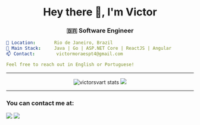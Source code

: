 <h1 align="center">Hey there 👋, I'm Victor</h1>
<h3 align="center">🇧🇷 Software Engineer</h3>

```yaml
📍 Location:       Rio de Janeiro, Brazil
💼 Main Stack:     Java | Go | ASP.NET Core | ReactJS | Angular
📫 Contact:        victormoraespt4@gmail.com

Feel free to reach out in English or Portuguese!
```

---

<p align="center">
  <img src="https://github-readme-stats.vercel.app/api?username=victorsvart&show_icons=true&theme=github_dark" alt="victorsvart stats" />
  <img src="https://github-readme-stats.vercel.app/api/top-langs/?username=victorsvart&layout=compact&theme=github_dark&hide=html,tex,scss" />
</p>

---

### You can contact me at:

<p align="left">
  <a href="mailto:victormoraespt4@gmail.com"><img src="https://img.shields.io/badge/email-EA4335?style=for-the-badge&logo=gmail&logoColor=white" /></a>
  <a href="https://www.linkedin.com/in/victorsvart"><img src="https://img.shields.io/badge/linkedin-0077B5?style=for-the-badge&logo=linkedin&logoColor=white" /></a>
</p>
